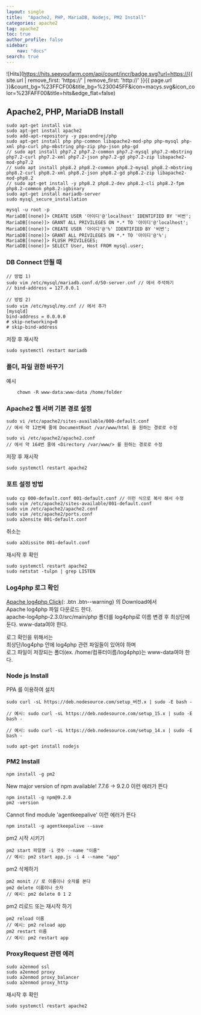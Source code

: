 ```yaml
---
layout: single
title:  "Apache2, PHP, MariaDB, Nodejs, PM2 Install"
categories: apache2
tag: apache2
toc: true
author_profile: false
sidebar:
    nav: "docs"
search: true
---
```


![Hits](https://hits.seeyoufarm.com/api/count/incr/badge.svg?url=https://{{ site.url | remove_first: 'https://' | remove_first: 'http://' }}{{ page.url }}&count_bg=%23FFCF00&title_bg=%230045FF&icon=macys.svg&icon_color=%23FAFF00&title=hits&edge_flat=false)

## Apache2, PHP, MariaDB Install  

```
sudo apt-get install vim
sudo apt-get install apache2
sudo add-apt-repository -y ppa:ondrej/php
sudo apt-get install php php-common libapache2-mod-php php-mysql php-xml php-curl php-mbstring php-zip php-json php-gd
// sudo apt install php7.2 php7.2-common php7.2-mysql php7.2-mbstring php7.2-curl php7.2-xml php7.2-json php7.2-gd php7.2-zip libapache2-mod-php7.2
// sudo apt install php8.2 php8.2-common php8.2-mysql php8.2-mbstring php8.2-curl php8.2-xml php8.2-json php8.2-gd php8.2-zip libapache2-mod-php8.2
// sudo apt-get install -y php8.2 php8.2-dev php8.2-cli php8.2-fpm php8.2-common php8.2-igbinary
sudo apt-get install mariadb-server
sudo mysql_secure_installation
```  

```
mysql -u root -p
MariaDB[(none)]> CREATE USER '아이디'@'localhost' IDENTIFIED BY '비번';
MariaDB[(none)]> GRANT ALL PRIVILEGES ON *.* TO '아이디'@'localhost';
MariaDB[(none)]> CREATE USER '아이디'@'%' IDENTIFIED BY '비번';
MariaDB[(none)]> GRANT ALL PRIVILEGES ON *.* TO '아이디'@'%';
MariaDB[(none)]> FLUSH PRIVILEGES;
MariaDB[(none)]> SELECT User, Host FROM mysql.user;
```  

### DB Connect 안될 때  
```
// 방법 1)
sudo vim /etc/mysql/mariadb.conf.d/50-server.cnf // 에서 주석하기
// bind-address = 127.0.0.1

// 방법 2)
sudo vim /etc/mysql/my.cnf // 에서 추가
[mysqld]
bind-address = 0.0.0.0
# skip-networking=0
# skip-bind-address

```  

저장 후 재시작  
```
sudo systemctl restart mariadb
```  

### 폴더, 파일 권한 바꾸기  
예시  
```
    chown -R www-data:www-data /home/folder
```  

### Apache2 웹 서버 기본 경로 설정  

```
sudo vi /etc/apache2/sites-available/000-default.conf 
// 에서 약 12번째 줄에 DocumentRoot /var/www/html 을 원하는 경로로 수정

sudo vi /etc/apache2/apache2.conf 
// 에서 약 164번 줄에 <Directory /var/www/> 를 원하는 경로로 수정
```  

저장 후 재시작  
```
sudo systemctl restart apache2
```  

### 포트 설정 방법  

```
sudo cp 000-default.conf 001-default.conf // 이런 식으로 복사 해서 수정
sudo vim /etc/apache2/sites-available/001-default.conf
sudo vim /etc/apache2/apache2.conf
sudo vim /etc/apache2/ports.conf
sudo a2ensite 001-default.conf
```  

취소는  
```
sudo a2dissite 001-default.conf
```  

재시작 후 확인  
```
sudo systemctl restart apache2
sudo netstat -tulpn | grep LISTEN
```  

### Log4php 로그 확인

[Apache log4php Click](https://logging.apache.org/log4php/){: .btn .btn--warning} 의 Download에서  
Apache log4php 파일 다운로드 한다.  
apache-log4php-2.3.0/src/main/php 폴더를 log4php로 이름 변경 후 최상단에 둔다. www-data여야 한다.  

로그 확인을 위해서는  
최상단/log4php 안에 log4php 관련 파일들이 있어야 하며  
로그 파일이 저장되는 폴더(ex. /home/컴퓨터이름/log4php)는 www-data여야 한다.  

### Node js Install  
PPA 를 이용하여 설치  

```
sudo curl -sL https://deb.nodesource.com/setup_버전.x | sudo -E bash -

// 예시: sudo curl -sL https://deb.nodesource.com/setup_15.x | sudo -E bash -

// 예시: sudo curl -sL https://deb.nodesource.com/setup_14.x | sudo -E bash -
```  

```
sudo apt-get install nodejs
```  

### PM2 Install  

```
npm install -g pm2
```  

New major version of npm available! 7.7.6 -> 9.2.0 이런 에러가 뜬다  

```
npm install -g npm@9.2.0
pm2 -version
```  

Cannot find module 'agentkeepalive' 이런 에러가 뜬다  

```
npm install -g agentkeepalive --save
```  

pm2 시작 시키기  

```
pm2 start 파일명 -i 갯수 --name "이름"
// 예시: pm2 start app.js -i 4 --name "app"
```  

pm2 삭제하기  

```
pm2 monit // 로 이름이나 숫자를 본다  
pm2 delete 이름이나 숫자
// 예시: pm2 delete 0 1 2
```  

pm2 리로드 또는 재시작 하기  

```
pm2 reload 이름  
// 예시: pm2 reload app  
pm2 restart 이름  
// 예시: pm2 restart app  
```  

### ProxyRequest 관련 에러  

```
sudo a2enmod ssl
sudo a2enmod proxy
sudo a2enmod proxy_balancer
sudo a2enmod proxy_http
```  

재시작 후 확인  
```
sudo systemctl restart apache2
```  